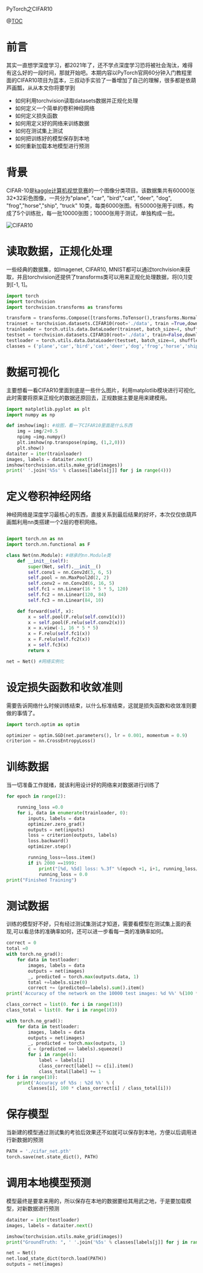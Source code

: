 PyTorch之CIFAR10

@[TOC](PyTorch之CIFAR10)

# 前言
其实一直想学深度学习，都2021年了，还不学点深度学习恐将被社会淘汰，难得有这么好的一段时间，那就开始吧。本期内容以PyTorch官网60分钟入门教程里面的CIFAR10项目为蓝本，三叔动手实验了一番增加了自己的理解，很多都是依葫芦画瓢，从从本文你将要学到

- 如何利用torchvision读取datasets数据并正规化处理
- 如何定义一个简单的卷积神经网络
- 如何定义损失函数
- 如何用定义好的网络来训练数据
- 如何在测试集上测试
- 如何把训练好的模型保存到本地
- 如何重新加载本地模型进行预测

# 背景
CIFAR-10是[kaggle计算机视觉竞赛](https://www.kaggle.com/c/cifar-10/overview)的一个图像分类项目。该数据集共有60000张32*32彩色图像，一共分为"plane", "car", "bird","cat", "deer", "dog", "frog","horse","ship", "truck" 10类，每类6000张图。有50000张用于训练，构成了5个训练批，每一批10000张图；10000张用于测试，单独构成一批。

![CIFAR10](https://img-blog.csdnimg.cn/20201110161419575.png?x-oss-process=image/watermark,type_ZmFuZ3poZW5naGVpdGk,shadow_10,text_aHR0cHM6Ly9ibG9nLmNzZG4ubmV0L3plbmdib3dlbmdvb2Q=,size_16,color_FFFFFF,t_70#pic_center)

# 读取数据，正规化处理

一些经典的数据集，如Imagenet, CIFAR10, MNIST都可以通过torchvision来获取，并且torchvision还提供了transforms类可以用来正规化处理数据，将[0,1]变到[-1, 1]。

```python
import torch
import torchvision
import torchvision.transforms as transforms

transform = transforms.Compose([transforms.ToTensor(),transforms.Normalize((0.5, 0.5, 0.5), (0.5, 0.5, 0.5))])
trainset = torchvision.datasets.CIFAR10(root='./data', train =True,download=True, transform=transform)
trainloader = torch.utils.data.DataLoader(trainset, batch_size=4, shuffle=True, num_workers=0)
testset = torchvision.datasets.CIFAR10(root='./data', train=False,download=True, transform=transform)
testloader = torch.utils.data.DataLoader(testset, batch_size=4, shuffle=True, num_workers=0)
classes = ('plane','car','bird','cat','deer','dog','frog','horse','ship','truck')
```
# 数据可视化

主要想看一看CIFAR10里面到底是一些什么图片，利用matplotlib模块进行可视化,此时需要将原来正规化的数据还原回去，正规数据主要是用来建模用。

```python
import matplotlib.pyplot as plt
import numpy as np

def imshow(img): #绘图，看一下CIFAR10里面是什么东西
    img = img/2+0.5
    npimg =img.numpy()
    plt.imshow(np.transpose(npimg, (1,2,0)))
    plt.show()
dataiter = iter(trainloader)
images, labels = dataiter.next()
imshow(torchvision.utils.make_grid(images))
print(' '.join('%5s' % classes[labels[j]] for j in range(4)))
```

# 定义卷积神经网络
神经网络是深度学习最核心的东西，直接关系到最后结果的好坏，本次仅仅依葫芦画瓢利用nn类搭建一个2层的卷积网络。

```python

import torch.nn as nn
import torch.nn.functional as F

class Net(nn.Module): #继承的nn.Module类
    def __init__(self):
        super(Net, self).__init__()
        self.conv1 = nn.Conv2d(3, 6, 5)
        self.pool = nn.MaxPool2d(2, 2)
        self.conv2 = nn.Conv2d(6, 16, 5)
        self.fc1 = nn.Linear(16 * 5 * 5, 120)
        self.fc2 = nn.Linear(120, 84)
        self.fc3 = nn.Linear(84, 10)

    def forward(self, x):
        x = self.pool(F.relu(self.conv1(x)))
        x = self.pool(F.relu(self.conv2(x)))
        x = x.view(-1, 16 * 5 * 5)
        x = F.relu(self.fc1(x))
        x = F.relu(self.fc2(x))
        x = self.fc3(x)
        return x

net = Net() #网络实例化 
```
# 设定损失函数和收敛准则

需要告诉网络什么时候训练结束，以什么标准结束，这就是损失函数和收敛准则要做的事情了。

```python
import torch.optim as optim

optimizer = optim.SGD(net.parameters(), lr = 0.001, momentum = 0.9)
criterion = nn.CrossEntropyLoss()
```

# 训练数据

当一切准备工作就绪，就该利用设计好的网络来对数据进行训练了

```python
for epoch in range(2):

    running_loss =0.0
    for i, data in enumerate(trainloader, 0):
        inputs, labels = data
        optimizer.zero_grad()
        outputs = net(inputs)
        loss = criterion(outputs, labels)
        loss.backward()
        optimizer.step()

        running_loss+=loss.item()
        if i% 2000 ==1999:
            print("[%d, %5d] loss: %.3f" %(epoch +1, i+1, running_loss/2000))
            running_loss = 0.0
print("Finished Training")
```
# 测试数据

训练的模型好不好，只有经过测试集测试才知道，需要看模型在测试集上面的表现,可以看总体的准确率如何，还可以进一步看每一类的准确率如何。

```python
correct = 0
total =0
with torch.no_grad():
    for data in testloader:
        images, labels = data
        outputs = net(images)
        _, predicted = torch.max(outputs.data, 1)
        total +=labels.size(0)
        correct += (predicted==labels).sum().item()
print('Accuracy of the network on the 10000 test images: %d %%' %(100 *correct/ total))

class_correct = list(0. for i in range(10))
class_total = list(0. for i in range(10))

with torch.no_grad():
    for data in testloader:
        images, labels = data
        outputs = net(images)
        _, predicted = torch.max(outputs, 1)
        c = (predicted == labels).squeeze()
        for i in range(4):
            label = labels[i]
            class_correct[label] += c[i].item()
            class_total[label] += 1
for i in range(10):
    print('Accuracy of %5s : %2d %%' % (
        classes[i], 100 * class_correct[i] / class_total[i]))
```

# 保存模型

当新建的模型通过测试集的考验后效果还不如就可以保存到本地，方便以后调用进行新数据的预测

```python
PATH = './cifar_net.pth'
torch.save(net.state_dict(), PATH)
```
# 调用本地模型预测

模型最终是要拿来用的，所以保存在本地的数据要给其用武之地，于是要加载模型，对新数据进行预测

```python
dataiter = iter(testloader)
images, labels = dataiter.next()

imshow(torchvision.utils.make_grid(images))
print("GroundTruth: ", ' '.join('%5s' % classes[labels[j]] for j in range(4)))

net = Net()
net.load_state_dict(torch.load(PATH))
outputs = net(images)
```